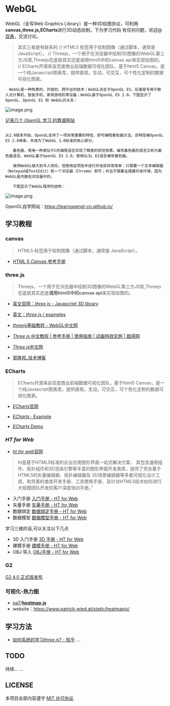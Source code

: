 # WebGL
WebGL（全写Web Graphics Library）是一种3D绘图协议，可利用**canvas,three.js,ECharts**进行3D动态绘制，下为学习代码
有任何问题，欢迎@[双愚](https://github.com/HuangCongQing)，交流讨论。
>其实三者是有联系的
// HTML5 <canvas> 标签用于绘制图像（通过脚本，通常是 JavaScript）。
// Threejs，一个用于在浏览器中绘制3D图像的WebGL第三方JS库,Threejs在底层其实还是调用html5中的canvas api来实现绘图的。
// ECharts开源来自百度商业前端数据可视化团队，基于html5 Canvas，是一个纯Javascript图表库，提供直观，生动，可交互，可个性化定制的数据可视化图表。
```
　WebGL是一种免费的、开放的、跨平台的技术；WebGL派生于OpenGL ES，后者是专用于嵌入式计算机、智能手机、家用游戏机等设备；WebGL基于OpenGL ES 2.0。下图显示了OpenGL、OpenGL ES 和 WebGL的关系：
```
![image.png](https://upload-images.jianshu.io/upload_images/4340772-c7ebc9c79f1ec9d7.png?imageMogr2/auto-orient/strip%7CimageView2/2/w/1240)

 [记录几个 *OpenGL* 学习 的靠谱网站](https://blog.csdn.net/korekara88730/article/details/79333683)
```

从2.0版本开始，OpenGL支持了一项非常重要的特性，即可编程着色器方法。该特性被OpenGL ES 2.0继承，并成为了WebGL 1.0标准的核心部分。

　　着色器，使用一种类似于C的编程语言实现了精美的视觉效果。编写着色器的语言又称为着色器语言。WebGL基于OpenGL ES 2.0，使用GLSL ES语言编写着色器。

　　虽然WebGL强大到令人惊叹，但使用这项技术进行开发却异常简单：只需要一个文本编辑器（Notepad或TextEdit）和一个浏览器（Chrome）即可；并且不需要去搭建开发环境，因为WebGL是内嵌在浏览器中的。

　　下图显示了WebGL程序的结构：
```
![image.png](https://upload-images.jianshu.io/upload_images/4340772-934f74a820d743c6.png?imageMogr2/auto-orient/strip%7CimageView2/2/w/1240)

OpenGL自学网站：https://learnopengl-cn.github.io/


## 学习教程

### canvas
>HTML5 <canvas> 标签用于绘制图像（通过脚本，通常是 JavaScript）。

*  [HTML 5 *Canvas* 参考手册](http://www.w3school.com.cn/tags/html_ref_canvas.asp)



### three.js
>Threejs，一个用于在浏览器中绘制3D图像的WebGL第三方JS库,Threejs在底层其实还是**调用html5中的canvas api**来实现绘图的。

*  [英文官网：*three.js* - Javascript 3D library](https://threejs.org/)

*  [英文：*three.js* / examples](https://threejs.org/examples/)

*  [*threejs*基础教程 - WebGL中文网](http://www.hewebgl.com/article/articledir/1)

* [*Three.js* 中文教程 | 参考手册 | 使用指南 | 动画特效实例 | 踏得网](http://techbrood.com/threejs/docs/)
* [*Three.js*中文网](http://hypnosnova.github.io/)

* [郭隆邦_技术博客](http://www.yanhuangxueyuan.com/)

### ECharts
>ECharts开源来自百度商业前端数据可视化团队，基于html5 Canvas，是一个纯Javascript图表库，提供直观，生动，可交互，可个性化定制的数据可视化图表。
* [*ECharts*](http://echarts.baidu.com/)[官网](http://trust.baidu.com/vstar/official/intro?type=gw)
* [*ECharts* · Example](http://echarts.baidu.com/echarts2/doc/example.html)

*  [*ECharts* Demo](http://www.echartsjs.com/gallery/)

### *HT* *for* *Web* 
*  [*ht* *for* *web*官网](http://www.hightopo.com/cn-index.html)
>ht是基于HTML5标准的企业应用图形界面一站式解决方案， 其包含通用组件、拓扑组件和3D渲染引擎等丰富的图形界面开发类库，提供了完全基于HTML5的矢量编辑器、拓扑编辑器及 3D场景编辑器等多套可视化设计工具，和完善的类库开发手册、工具使用手册、及针对HTML5技术如何进行大规模团队开发的客户深度培训手册。”
<meta charset="utf-8">

*   入门手册 [入门手册 - HT for Web](http://www.hightopo.com/guide/guide/core/beginners/ht-beginners-guide.html)
*   矢量手册 [矢量手册 - HT for Web](http://www.hightopo.com/guide/guide/core/vector/ht-vector-guide.html)
*   数据绑定 [数据绑定手册 - HT for Web](http://www.hightopo.com/guide/guide/core/databinding/ht-databinding-guide.html)
*   数据模型 [数据模型手册 - HT for Web](http://www.hightopo.com/guide/guide/core/datamodel/ht-datamodel-guide.html)

学习三维的话,可以关注以下几点

*   3D 入门手册 [3D 手册 - HT for Web](http://www.hightopo.com/guide/guide/core/3d/ht-3d-guide.html)
*   建模手册 [建模手册 - HT for Web](http://www.hightopo.com/guide/guide/plugin/modeling/ht-modeling-guide.html)
*   OBJ 导入 [OBJ手册 - HT for Web](http://www.hightopo.com/guide/guide/plugin/obj/ht-obj-guide.html)

### G2

[G2 4.0 正式版发布](https://www.yuque.com/antv/blog/g2-4.0-released)

### 可视化-热力图

* [pa7](https://github.com/pa7)/**[heatmap.js](https://github.com/pa7/heatmap.js)**
* website：https://www.patrick-wied.at/static/heatmapjs/



## 学习方法
*  [如何系统的学习*three.js*? - 知乎](https://www.zhihu.com/question/36367846?from=profile_question_card)
...
## TODO 
待续... ...

## LICENSE
本项目全部内容遵守 [MIT 许可协议](https://github.com/HuangCongQing/WebGL/blob/master/LICENSE).

